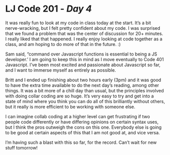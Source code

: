 # LJ Code 201 - *Day 4*

It was really fun to look at my code in class today at the start. It’s a bit nerve-wracking, but I felt pretty confident about my code. I was surprised that we found a problem that was the center of discussion for 20+ minutes. I really liked that that happened. I really enjoy looking at code together as a class, and am hoping to do more of that in the future. :)

Sam said, “command over Javascript functions is essential to being a JS developer.’ I am going to keep this in mind as I move eventually to Code 401 Javascript. I’ve been most excited and passionate about Javascript so far, and I want to immerse myself as entirely as possible.

Britt and I ended up finishing about two hours early (3pm) and it was good to have the extra time available to do the next day’s reading, among other things. It was a bit more of a chill day than usual, but the principles involved with doing collar coding are so huge. It’s very easy to try and get into a state of mind where you think you can do all of this brilliantly without others, but it really is more efficient to be working with someone else.

I can imagine collab coding at a higher level can get frustrating if two people code differently or have differing opinions on certain syntax uses, but I think the pros outweigh the cons on this one. Everybody else is going to be good at certain aspects of this that I am not good at, and vice versa.

I’m having such a blast with this so far, for the record. Can’t wait for new stuff tomorrow!
